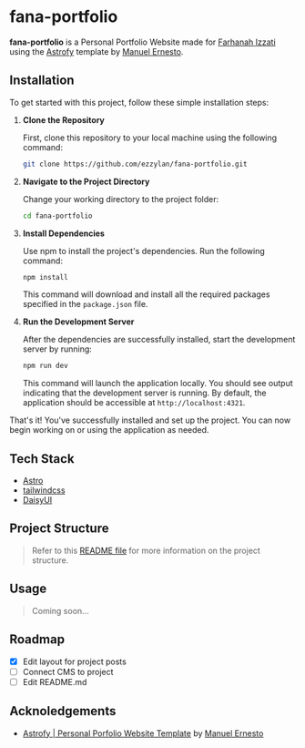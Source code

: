 # fana-portfolio

**fana-portfolio** is a Personal Portfolio Website made for [Farhanah Izzati](https://github.com/farhanahizzati) using the [Astrofy](https://astro.build/themes/details/astrofy/) template by [Manuel Ernesto](https://github.com/manuelernestog).

## Installation

To get started with this project, follow these simple installation steps:

1. **Clone the Repository**

    First, clone this repository to your local machine using the following command:

    ```bash
    git clone https://github.com/ezzylan/fana-portfolio.git
    ```

2. **Navigate to the Project Directory**

    Change your working directory to the project folder:

    ```bash
    cd fana-portfolio
    ```

3. **Install Dependencies**

    Use npm to install the project's dependencies. Run the following command:

    ```bash
    npm install
    ```

    This command will download and install all the required packages specified in the `package.json` file.

4. **Run the Development Server**

    After the dependencies are successfully installed, start the development server by running:

    ```bash
    npm run dev
    ```

    This command will launch the application locally. You should see output indicating that the development server is running. By default, the application should be accessible at `http://localhost:4321`.

That's it! You've successfully installed and set up the project. You can now begin working on or using the application as needed.

## Tech Stack

-   [Astro](https://astro.build)
-   [tailwindcss](https://tailwindcss.com/)
-   [DaisyUI](https://daisyui.com/)

## Project Structure

> Refer to this [README file](https://github.com/manuelernestog/astrofy/blob/main/README.md) for more information on the project structure.

## Usage

> Coming soon...

<!-- ### Add Projects

1. -->

## Roadmap

- [x] Edit layout for project posts
- [ ] Connect CMS to project
- [ ] Edit README.md

## Acknoledgements

-   [Astrofy | Personal Porfolio Website Template](https://astro.build/themes/details/astrofy/) by [Manuel Ernesto](https://github.com/manuelernestog)
